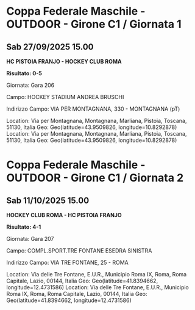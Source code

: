 

# Coppa Federale Maschile - OUTDOOR  - Girone C1 / Giornata 1

## Sab 27/09/2025 15.00

<strong>HC PISTOIA FRANJO - HOCKEY CLUB ROMA</strong>

**Risultato: 0-5**

Giornata: Gara 206

Campo: HOCKEY STADIUM ANDREA BRUSCHI 

Indirizzo Campo:  VIA PER MONTAGNANA, 330 - MONTAGNANA (pT)

Location: Via per Montagnana, Montagnana, Marliana, Pistoia, Toscana, 51130, Italia
Geo: Geo(latitude=43.9509826, longitude=10.8292878)
Location: Via per Montagnana, Montagnana, Marliana, Pistoia, Toscana, 51130, Italia
Geo: Geo(latitude=43.9509826, longitude=10.8292878)



# Coppa Federale Maschile - OUTDOOR  - Girone C1 / Giornata 2

## Sab 11/10/2025 15.00

<strong>HOCKEY CLUB ROMA - HC PISTOIA FRANJO</strong>

**Risultato: 4-1**

Giornata: Gara 207

Campo: COMPL.SPORT.TRE FONTANE ESEDRA SINISTRA 

Indirizzo Campo:  VIA TRE FONTANE, 25 - ROMA

Location: Via delle Tre Fontane, E.U.R., Municipio Roma IX, Roma, Roma Capitale, Lazio, 00144, Italia
Geo: Geo(latitude=41.8394662, longitude=12.4731586)
Location: Via delle Tre Fontane, E.U.R., Municipio Roma IX, Roma, Roma Capitale, Lazio, 00144, Italia
Geo: Geo(latitude=41.8394662, longitude=12.4731586)

